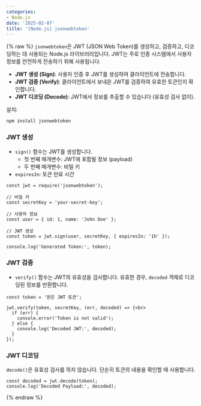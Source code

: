 ```yaml
---
categories:
- Node.js
date: '2025-02-07'
title: '[Node.js] jsonwebtoken'
---
```


{% raw %}
`jsonwebtoken`은 JWT (JSON Web Token)를 생성하고, 검증하고, 디코딩하는 데 사용되는 Node.js 라이브러리입니다. JWT는 주로 인증 시스템에서 사용자 정보를 안전하게 전송하기 위해 사용됩니다.

- **JWT 생성 (Sign)**: 사용자 인증 후 JWT를 생성하여 클라이언트에 전송합니다.
- **JWT 검증 (Verify)**: 클라이언트에서 보내온 JWT를 검증하여 유효한 토큰인지 확인합니다.
- **JWT 디코딩 (Decode)**: JWT에서 정보를 추출할 수 있습니다 (유효성 검사 없이).

설치:
```
npm install jsonwebtoken
```

### JWT 생성
- `sign()` 함수는 JWT를 생성합니다.
	- 첫 번째 매개변수: JWT에 포함될 정보 (payload)
	- 두 번째 매개변수: 비밀 키
- `expiresIn`: 토큰 만료 시간

```
const jwt = require('jsonwebtoken');

// 비밀 키
const secretKey = 'your-secret-key';

// 사용자 정보
const user = { id: 1, name: 'John Doe' };

// JWT 생성
const token = jwt.sign(user, secretKey, { expiresIn: '1h' });

console.log('Generated Token:', token);
```

### JWT 검증
- `verify()` 함수는 JWT의 유효성을 검사합니다. 유효한 경우, `decoded` 객체로 디코딩된 정보를 반환합니다.

```
const token = '받은 JWT 토큰';

jwt.verify(token, secretKey, (err, decoded) => {<br>
  if (err) {
    console.error('Token is not valid');
  } else {
    console.log('Decoded JWT:', decoded);
  }
});
```

### JWT 디코딩
`decode()`은 유효성 검사를 하지 않습니다. 단순히 토큰의 내용을 확인할 때 사용합니다.

```
const decoded = jwt.decode(token);
console.log('Decoded Payload:', decoded);
```
{% endraw %}